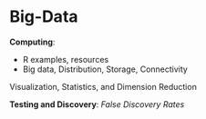 # Big-Data
 **Computing**: 
  - R examples, resources
  - Big data, Distribution, Storage, Connectivity
 
 Visualization, Statistics, and Dimension Reduction
 
 **Testing and Discovery**: _False Discovery Rates_
 
